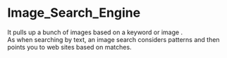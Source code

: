 # Image_Search_Engine
It pulls up a bunch of images based on a keyword or image .</br> As when searching by text, an image search considers patterns and then points you to web sites based on matches.
